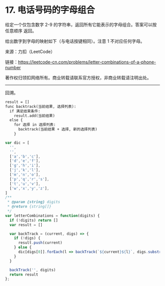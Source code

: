 # 17. 电话号码的字母组合

给定一个仅包含数字 2-9 的字符串，返回所有它能表示的字母组合。答案可以按 任意顺序 返回。

给出数字到字母的映射如下（与电话按键相同）。注意 1 不对应任何字母。

来源：力扣（LeetCode）

链接：<https://leetcode-cn.com/problems/letter-combinations-of-a-phone-number>

著作权归领扣网络所有。商业转载请联系官方授权，非商业转载请注明出处。

---

回溯。

```md
result = []
func backtrack(当前结果, 选择列表):
  if 满足结束条件:
    result.add(当前结果)
  else {
    for 选择 in 选择列表:
      backtrack(当前结果 + 选择, 新的选择列表)
    }
```

```js
var dic = [
  '',
  '',
  ['a','b','c'],
  ['d','e','f'],
  ['g','h','i'],
  ['j','k','l'],
  ['m','n','o'],
  ['p','q','r','s'],
  ['t','u','v'],
  ['w','x','y','z'],
]
/**
 * @param {string} digits
 * @return {string[]}
 */
var letterCombinations = function(digits) {
  if (!digits) return []
  var result = []

  var backTrack = (current, digs) => {
    if (!digs) {
      result.push(current)
    } else {
      dic[digs[0]].forEach(l => backTrack(`${current}${l}`, digs.substring(1)))
    }
  }

  backTrack('', digits)
  return result
};
```
